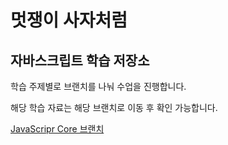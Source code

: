 


# 멋쟁이 사자처럼
## 자바스크립트 학습 저장소

학습 주제별로 브랜치를 나눠 수업을 진행합니다.

해당 학습 자료는 해당 브랜치로 이동 후 확인 가능합니다.

[JavaScripr Core 브랜치](https://naver.com)
